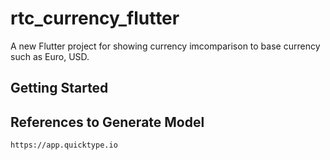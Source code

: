 # rtc_currency_flutter

A new Flutter project for showing currency imcomparison to base currency such as Euro, USD.

## Getting Started


## References to Generate Model
    https://app.quicktype.io
